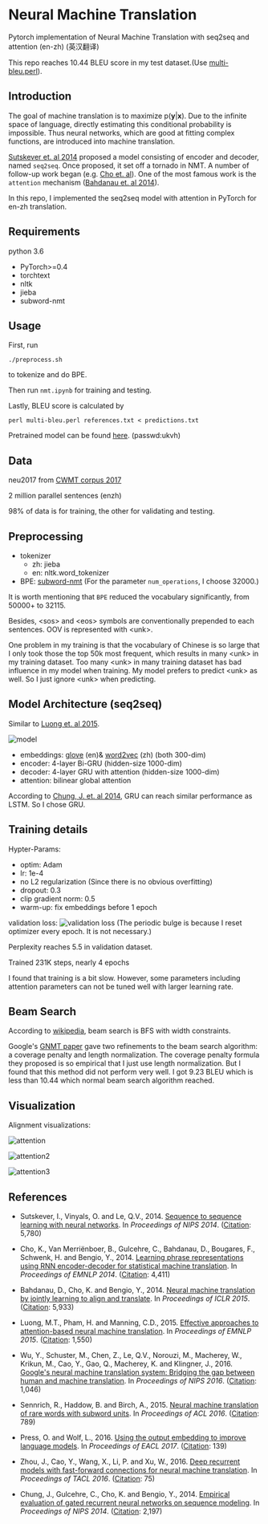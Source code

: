 # Neural Machine Translation

Pytorch implementation of Neural Machine Translation with seq2seq and attention (en-zh) (英汉翻译)

This repo reaches 10.44 BLEU score in my test dataset.(Use [multi-bleu.perl](https://github.com/moses-smt/mosesdecoder/blob/master/scripts/generic/multi-bleu.perl)). 


## Introduction 

The goal of machine translation is to maximize p(**y**|**x**). Due to the infinite space of language, directly estimating this conditional probability is impossible. Thus neural networks, which are good at fitting complex functions, are introduced into machine translation. 

[Sutskever et. al 2014](http://papers.nips.cc/paper/5346-sequence-to-sequence-learning-with-neural-networks.pdf) proposed a model consisting of encoder and decoder, named `seq2seq`. Once proposed, it set off a tornado in NMT. A number of follow-up work began (e.g. [Cho et. al](https://arxiv.org/abs/1406.1078)). One of the most famous work is the `attention` mechanism ([Bahdanau et. al 2014](https://arxiv.org/abs/1409.0473)).

In this repo, I implemented the seq2seq model with attention in PyTorch for en-zh translation. 

## Requirements

python 3.6

- PyTorch>=0.4
- torchtext
- nltk
- jieba
- subword-nmt

## Usage

First, run

```shell
./preprocess.sh
```

to tokenize and do BPE.

Then run `nmt.ipynb` for training and testing.

Lastly, BLEU score is calculated by
```
perl multi-bleu.perl references.txt < predictions.txt
```

Pretrained model can be found [here](https://pan.baidu.com/s/1uakEdYMX8bTNum7Jx1Z90w). (passwd:ukvh)

## Data

neu2017 from [CWMT corpus 2017](http://nlp.nju.edu.cn/cwmt-wmt/)


2 million parallel sentences (enzh)

98% of data is for training, the other for validating and testing.

## Preprocessing

- tokenizer
    - zh: jieba
    - en: nltk.word_tokenizer
- BPE: [subword-nmt](https://github.com/rsennrich/subword-nmt) (For the parameter `num_operations`, I choose 32000.)


It is worth mentioning that `BPE` reduced the vocabulary significantly, from 50000+ to 32115.

Besides, \<sos> and \<eos> symbols are conventionally prepended to each sentences. OOV is represented with \<unk>. 

One problem in my training is that the vocabulary of Chinese is so large that I only took those the top 50k most frequent, which results in many \<unk> in my training dataset. Too many \<unk> in many training dataset has bad influence in my model when training.  My model prefers to predict \<unk> as well. So I just ignore \<unk> when predicting.


## Model Architecture (seq2seq)

Similar to [Luong et. al 2015](https://arxiv.org/abs/1508.04025). 

![model](doc/model.png)

- embeddings: [glove](https://nlp.stanford.edu/projects/glove/)  (en)&  [word2vec](https://github.com/Embedding/Chinese-Word-Vectors) (zh)  (both 300-dim)
- encoder: 4-layer Bi-GRU (hidden-size 1000-dim)
- decoder: 4-layer GRU with attention (hidden-size 1000-dim)
- attention: bilinear global attention

According to [Chung, J. et. al 2014](https://arxiv.org/pdf/1412.3555), GRU can reach similar performance as LSTM. So I chose GRU.

## Training details

Hypter-Params:

- optim: Adam
- lr: 1e-4
- no L2 regularization (Since there is no obvious overfitting)
- dropout: 0.3
- clip gradient norm: 0.5
- warm-up: fix embeddings before 1 epoch

validation loss:
![validation loss](doc/validation_loss.png)
(The periodic bulge is because I reset optimizer every epoch. It is not necessary.)

Perplexity reaches 5.5 in validation dataset.

Trained 231K steps, nearly 4 epochs

I found that training is a bit slow. However, some parameters including attention parameters can not be tuned well with larger learning rate.



## Beam Search

According to [wikipedia](https://en.wikipedia.org/wiki/Beam_search), beam search is BFS with width constraints. 

Google's [GNMT paper](https://arxiv.org/abs/1609.08144) gave two refinements to the beam search algorithm: a coverage penalty and length normalization. The coverage penalty formula they proposed is so empirical that I just use length normalization.
But I found that this method did not perform very well. I got 9.23 BLEU which is less than 10.44 which normal beam search algorithm reached.


## Visualization

Alignment visualizations:

![attention](doc/attention.png)

![attention2](doc/attention2.png)

![attention3](doc/attention3.png)


## References

- Sutskever, I., Vinyals, O. and Le, Q.V., 2014. [Sequence to sequence learning with neural networks](http://papers.nips.cc/paper/5346-sequence-to-sequence-learning-with-neural-networks.pdf). In *Proceedings of NIPS 2014*.  ([Citation](https://scholar.google.com/scholar?cites=13133880703797056141&as_sdt=2005&sciodt=0,5&hl=en): 5,780)


- Cho, K., Van Merriënboer, B., Gulcehre, C., Bahdanau, D., Bougares, F., Schwenk, H. and Bengio, Y., 2014. [Learning phrase representations using RNN encoder-decoder for statistical machine translation](https://arxiv.org/pdf/1406.1078). In *Proceedings of EMNLP 2014*.  ([Citation](https://scholar.google.com/scholar?cites=9119975171114587835&as_sdt=2005&sciodt=0,5&hl=en): 4,411)

- Bahdanau, D., Cho, K. and Bengio, Y., 2014. [Neural machine translation by jointly learning to align and translate](https://arxiv.org/pdf/1409.0473). In *Proceedings of ICLR 2015*. ([Citation](https://scholar.google.com/scholar?cites=9430221802571417838&as_sdt=2005&sciodt=0,5&hl=en): 5,933)

- Luong, M.T., Pham, H. and Manning, C.D., 2015. [Effective approaches to attention-based neural machine translation](https://arxiv.org/pdf/1508.04025). In *Proceedings of EMNLP 2015*. ([Citation](https://scholar.google.com/scholar?cites=12347446836257434866&as_sdt=2005&sciodt=0,5&hl=en): 1,550)

- Wu, Y., Schuster, M., Chen, Z., Le, Q.V., Norouzi, M., Macherey, W., Krikun, M., Cao, Y., Gao, Q., Macherey, K. and Klingner, J., 2016. [Google's neural machine translation system: Bridging the gap between human and machine translation](https://arxiv.org/pdf/1609.08144.pdf%20(7)). In *Proceedings of NIPS 2016*. ([Citation](https://scholar.google.com/scholar?cites=17018428530559089870&as_sdt=2005&sciodt=0,5&hl=en): 1,046)

- Sennrich, R., Haddow, B. and Birch, A., 2015. [Neural machine translation of rare words with subword units](https://arxiv.org/pdf/1508.07909). In *Proceedings of ACL 2016*. ([Citation](https://scholar.google.com/scholar?cites=1307964014330144942&as_sdt=2005&sciodt=0,5&hl=en): 789)

- Press, O. and Wolf, L., 2016. [Using the output embedding to improve language models](https://arxiv.org/pdf/1608.05859). In *Proceedings of EACL 2017*. ([Citation](https://scholar.google.com/scholar?cites=3142797974561089298&as_sdt=2005&sciodt=0,5&hl=en): 139) 

- Zhou, J., Cao, Y., Wang, X., Li, P. and Xu, W., 2016. [Deep recurrent models with fast-forward connections for neural machine translation](https://www.mitpressjournals.org/doi/pdf/10.1162/tacl_a_00105). In *Proceedings of TACL 2016*. ([Citation](https://scholar.google.com/scholar?cites=2319930273054317494&as_sdt=2005&sciodt=0,5&hl=en): 75)

- Chung, J., Gulcehre, C., Cho, K. and Bengio, Y., 2014. [Empirical evaluation of gated recurrent neural networks on sequence modeling](https://arxiv.org/pdf/1412.3555). In *Proceedings of NIPS 2014*.  ([Citation](https://scholar.google.com/scholar?cites=8949247111056306593&as_sdt=2005&sciodt=0,5&hl=en): 2,197)


